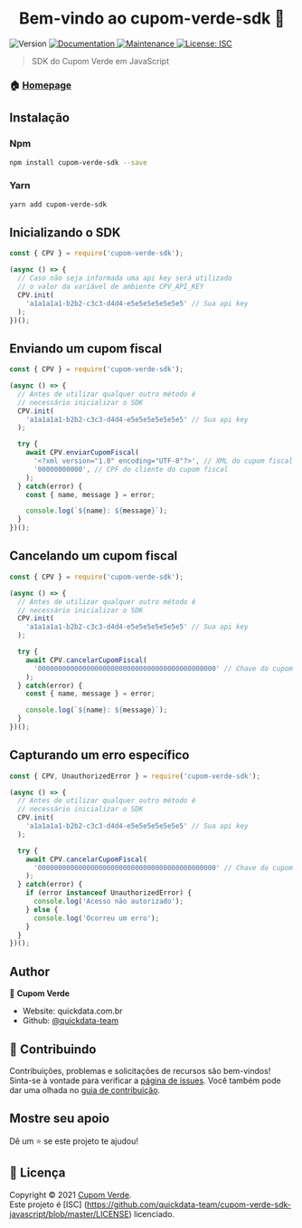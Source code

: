 <h1 align="center">Bem-vindo ao cupom-verde-sdk 👋</h1>
<p>
  <img alt="Version" src="https://img.shields.io/badge/version-1.0.4-blue.svg?cacheSeconds=2592000" />
  <a href="https://github.com/quickdata-team/cupom-verde-sdk-javascript#readme" target="_blank">
    <img alt="Documentation" src="https://img.shields.io/badge/documentation-yes-brightgreen.svg" />
  </a>
  <a href="https://github.com/quickdata-team/cupom-verde-sdk-javascript/graphs/commit-activity" target="_blank">
    <img alt="Maintenance" src="https://img.shields.io/badge/Maintained%3F-yes-green.svg" />
  </a>
  <a href="https://github.com/quickdata-team/cupom-verde-sdk-javascript/blob/master/LICENSE" target="_blank">
    <img alt="License: ISC" src="https://img.shields.io/github/license/quickdata-team/cupom-verde-sdk-javascript" />
  </a>
</p>

> SDK do Cupom Verde em JavaScript

### 🏠 [Homepage](https://github.com/quickdata-team/cupom-verde-sdk-javascript#readme)

## Instalação

### Npm

```sh
npm install cupom-verde-sdk --save
```

### Yarn

```sh
yarn add cupom-verde-sdk
```

## Inicializando o SDK

```javascript
const { CPV } = require('cupom-verde-sdk');

(async () => {
  // Caso não seja informada uma api key será utilizado
  // o valor da variável de ambiente CPV_API_KEY
  CPV.init(
    'a1a1a1a1-b2b2-c3c3-d4d4-e5e5e5e5e5e5e5' // Sua api key
  );
})();
```

## Enviando um cupom fiscal

```javascript
const { CPV } = require('cupom-verde-sdk');

(async () => {
  // Antes de utilizar qualquer outro método é
  // necessário inicializar o SDK
  CPV.init(
    'a1a1a1a1-b2b2-c3c3-d4d4-e5e5e5e5e5e5e5' // Sua api key
  );

  try {
    await CPV.enviarCupomFiscal(
      '<?xml version="1.0" encoding="UTF-8"?>', // XML do cupom fiscal
      '00000000000', // CPF do cliente do cupom fiscal
    );
  } catch(error) {
    const { name, message } = error;

    console.log(`${name}: ${message}`);
  }
})();
```

## Cancelando um cupom fiscal

```javascript
const { CPV } = require('cupom-verde-sdk');

(async () => {
  // Antes de utilizar qualquer outro método é
  // necessário inicializar o SDK
  CPV.init(
    'a1a1a1a1-b2b2-c3c3-d4d4-e5e5e5e5e5e5e5' // Sua api key
  );

  try {
    await CPV.cancelarCupomFiscal(
      '00000000000000000000000000000000000000000000' // Chave do cupom fiscal
    );
  } catch(error) {
    const { name, message } = error;

    console.log(`${name}: ${message}`);
  }
})();
```

## Capturando um erro específico

```javascript
const { CPV, UnauthorizedError } = require('cupom-verde-sdk');

(async () => {
  // Antes de utilizar qualquer outro método é
  // necessário inicializar o SDK
  CPV.init(
    'a1a1a1a1-b2b2-c3c3-d4d4-e5e5e5e5e5e5e5' // Sua api key
  );

  try {
    await CPV.cancelarCupomFiscal(
      '00000000000000000000000000000000000000000000' // Chave do cupom fiscal
    );
  } catch(error) {
    if (error instanceof UnauthorizedError) {
      console.log('Acesso não autorizado');
    } else {
      console.log('Ocorreu um erro');
    }
  }
})();
```

## Author

👤 **Cupom Verde**

* Website: quickdata.com.br
* Github: [@quickdata-team](https://github.com/quickdata-team)

## 🤝 Contribuindo

Contribuições, problemas e solicitações de recursos são bem-vindos!<br />Sinta-se à vontade para verificar a [página de issues](https://github.com/quickdata-team/cupom-verde-sdk-javascript/issues). Você também pode dar uma olhada no [guia de contribuição](https://github.com/quickdata-team/cupom-verde-sdk-javascript/blob/master/CONTRIBUTING.md).

## Mostre seu apoio

Dê um ⭐️ se este projeto te ajudou!

## 📝 Licença

Copyright © 2021 [Cupom Verde](https://github.com/quickdata-team).<br />
Este projeto é [ISC] (https://github.com/quickdata-team/cupom-verde-sdk-javascript/blob/master/LICENSE) licenciado.
